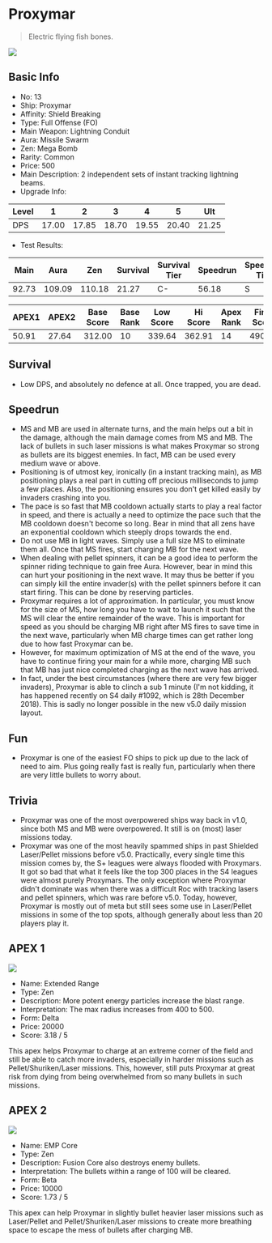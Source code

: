 # Proxymar

> Electric flying fish bones.

<img src="/ships/ship_13.png" style={{zoom:1}}/>

## Basic Info

- No: 13
- Ship: Proxymar
- Affinity: Shield Breaking
- Type: Full Offense (FO)
- Main Weapon: Lightning Conduit
- Aura: Missile Swarm
- Zen: Mega Bomb
- Rarity: Common
- Price: 500
- Main Description: 2 independent sets of instant tracking lightning beams.
- Upgrade Info: 

| Level | 1 | 2 | 3 | 4 | 5 | Ult |
|--|--|--|--|--|--|--|
| DPS | 17.00 | 17.85 | 18.70 | 19.55 | 20.40 | 21.25 |

- Test Results: 

| Main | Aura | Zen | Survival | Survival Tier | Speedrun | Speedrun Tier | Fun | Fun Tier |
|--|--|--|--|--|--|--|--|--|
| 92.73 | 109.09 | 110.18 | 21.27 | C- | 56.18 | S | 49.64 | S |

| APEX1 | APEX2 | Base Score | Base Rank | Low Score | Hi Score | Apex Rank | Final Score | FinalRank |
|--|--|--|--|--|--|--|--|--|
| 50.91 | 27.64 | 312.00 | 10 | 339.64 | 362.91 | 14 | 490.00 | 16 |

## Survival

- Low DPS, and absolutely no defence at all. Once trapped, you are dead.

## Speedrun

- MS and MB are used in alternate turns, and the main helps out a bit in the damage, although the main damage comes from MS and MB. The lack of bullets in such laser missions is what makes Proxymar so strong as bullets are its biggest enemies. In fact, MB can be used every medium wave or above.
- Positioning is of utmost key, ironically (in a instant tracking main), as MB positioning plays a real part in cutting off precious milliseconds to jump a few places. Also, the positioning ensures you don't get killed easily by invaders crashing into you.
- The pace is so fast that MB cooldown actually starts to play a real factor in speed, and there is actually a need to optimize the pace such that the MB cooldown doesn't become so long. Bear in mind that all zens have an exponential cooldown which steeply drops towards the end.
- Do not use MB in light waves. Simply use a full size MS to eliminate them all. Once that MS fires, start charging MB for the next wave.
- When dealing with pellet spinners, it can be a good idea to perform the spinner riding technique to gain free Aura. However, bear in mind this can hurt your positioning in the next wave. It may thus be better if you can simply kill the entire invader(s) with the pellet spinners before it can start firing. This can be done by reserving particles.
- Proxymar requires a lot of approximation. In particular, you must know for the size of MS, how long you have to wait to launch it such that the MS will clear the entire remainder of the wave. This is important for speed as you should be charging MB right after MS fires to save time in the next wave, particularly when MB charge times can get rather long due to how fast Proxymar can be.
- However, for maximum optimization of MS at the end of the wave, you have to continue firing your main for a while more, charging MB such that MB has just nice completed charging as the next wave has arrived.
- In fact, under the best circumstances (where there are very few bigger invaders), Proxymar is able to clinch a sub 1 minute (I'm not kidding, it has happened recently on S4 daily #1092, which is 28th December 2018). This is sadly no longer possible in the new v5.0 daily mission layout.

## Fun

- Proxymar is one of the easiest FO ships to pick up due to the lack of need to aim. Plus going really fast is really fun, particularly when there are very little bullets to worry about.

## Trivia

- Proxymar was one of the most overpowered ships way back in v1.0, since both MS and MB were overpowered. It still is on (most) laser missions today.
- Proxymar was one of the most heavily spammed ships in past Shielded Laser/Pellet missions before v5.0. Practically, every single time this mission comes by, the S+ leagues were always flooded with Proxymars. It got so bad that what it feels like the top 300 places in the S4 leagues were almost purely Proxymars. The only exception where Proxymar didn't dominate was when there was a difficult Roc with tracking lasers and pellet spinners, which was rare before v5.0. Today, however, Proxymar is mostly out of meta but still sees some use in Laser/Pellet missions in some of the top spots, although generally about less than 20 players play it.

## APEX 1

<img src="/ships/ship_13_apex_1.png" style={{zoom:1}}/>

- Name: Extended Range
- Type: Zen
- Description: More potent energy particles increase the blast range.
- Interpretation: The max radius increases from 400 to 500.
- Form: Delta
- Price: 20000
- Score: 3.18 / 5

This apex helps Proxymar to charge at an extreme corner of the field and still be able to catch more invaders, especially in harder missions such as Pellet/Shuriken/Laser missions. This, however, still puts Proxymar at great risk from dying from being overwhelmed from so many bullets in such missions.

## APEX 2

<img src="/ships/ship_13_apex_2.png" style={{zoom:1}}/>

- Name: EMP Core
- Type: Zen
- Description: Fusion Core also destroys enemy bullets.
- Interpretation: The bullets within a range of 100 will be cleared.
- Form: Beta
- Price: 10000
- Score: 1.73 / 5

This apex can help Proxymar in slightly bullet heavier laser missions such as Laser/Pellet and Pellet/Shuriken/Laser missions to create more breathing space to escape the mess of bullets after charging MB.
